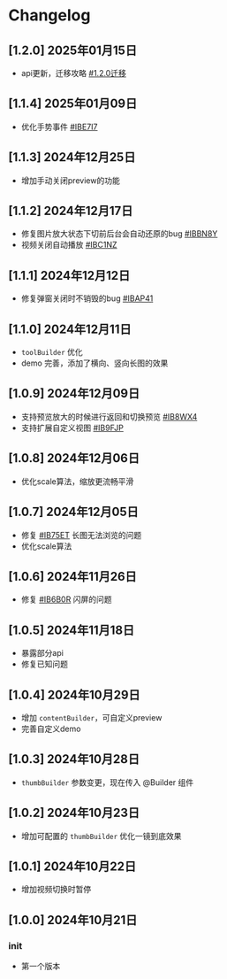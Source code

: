 # Changelog

## [1.2.0] 2025年01月15日
* api更新，迁移攻略 [#1.2.0迁移](README.md)

## [1.1.4] 2025年01月09日
* 优化手势事件 [#IBE7I7](https://gitee.com/lyb5834/media-preview/issues/IBE7I7)

## [1.1.3] 2024年12月25日
* 增加手动关闭preview的功能

## [1.1.2] 2024年12月17日
* 修复图片放大状态下切前后台会自动还原的bug [#IBBN8Y](https://gitee.com/lyb5834/media-preview/issues/IBBN8Y)
* 视频关闭自动播放 [#IBC1NZ](https://gitee.com/lyb5834/media-preview/issues/IBC1NZ)

## [1.1.1] 2024年12月12日
* 修复弹窗关闭时不销毁的bug [#IBAP41](https://gitee.com/lyb5834/media-preview/issues/IBAP41)

## [1.1.0] 2024年12月11日
* `toolBuilder` 优化
* demo 完善，添加了横向、竖向长图的效果

## [1.0.9] 2024年12月09日
* 支持预览放大的时候进行返回和切换预览 [#IB8WX4](https://gitee.com/lyb5834/media-preview/issues/IB8WX4)
* 支持扩展自定义视图 [#IB9FJP](https://gitee.com/lyb5834/media-preview/issues/IB9FJP)

## [1.0.8] 2024年12月06日
* 优化scale算法，缩放更流畅平滑

## [1.0.7] 2024年12月05日
* 修复 [#IB75ET](https://gitee.com/lyb5834/media-preview/issues/IB75ET) 长图无法浏览的问题
* 优化scale算法

## [1.0.6] 2024年11月26日
* 修复 [#IB6B0R](https://gitee.com/lyb5834/media-preview/issues/IB6B0R) 闪屏的问题

## [1.0.5] 2024年11月18日
* 暴露部分api
* 修复已知问题

## [1.0.4] 2024年10月29日
* 增加 `contentBuilder`，可自定义preview
* 完善自定义demo

## [1.0.3] 2024年10月28日
* `thumbBuilder` 参数变更，现在传入 @Builder 组件

## [1.0.2] 2024年10月23日
* 增加可配置的 `thumbBuilder` 优化一镜到底效果

## [1.0.1] 2024年10月22日
* 增加视频切换时暂停

## [1.0.0] 2024年10月21日
### init
* 第一个版本